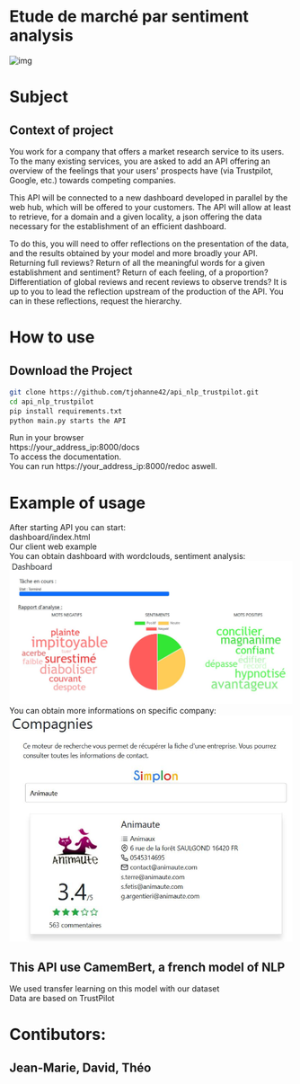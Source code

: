 # Etude de marché par sentiment analysis
![img](https://external-content.duckduckgo.com/iu/?u=http%3A%2F%2Ffondation-valentin-ribet.org%2Fwp-content%2Fuploads%2F2016%2F12%2Flogo-simplon.gif&f=1&nofb=1.png)
# Subject
## Context of project
You work for a company that offers a market research service to its users. To the many existing services, you are asked to add an API offering an overview of the feelings that your users' prospects have (via Trustpilot, Google, etc.) towards competing companies.

This API will be connected to a new dashboard developed in parallel by the web hub, which will be offered to your customers. The API will allow at least to retrieve, for a domain and a given locality, a json offering the data necessary for the establishment of an efficient dashboard.

To do this, you will need to offer reflections on the presentation of the data, and the results obtained by your model and more broadly your API. Returning full reviews? Return of all the meaningful words for a given establishment and sentiment? Return of each feeling, of a proportion? Differentiation of global reviews and recent reviews to observe trends? It is up to you to lead the reflection upstream of the production of the API. You can in these reflections, request the hierarchy.
# How to use
## Download the Project
```bash
git clone https://github.com/tjohanne42/api_nlp_trustpilot.git
cd api_nlp_trustpilot
pip install requirements.txt
python main.py starts the API  
```
Run in your browser  
https://your_address_ip:8000/docs  
To access the documentation.  
You can run https://your_address_ip:8000/redoc aswell.
# Example of usage
After starting API you can start:  
dashboard/index.html  
Our client web example  
You can obtain dashboard with wordclouds, sentiment analysis:
![img](images_readme/dashboard.png)
You can obtain more informations on specific company:
![img](images_readme/companies.png)
## This API use CamemBert, a french model of NLP
We used transfer learning on this model with our dataset  
Data are based on TrustPilot  
# Contibutors:
## Jean-Marie, David, Théo
